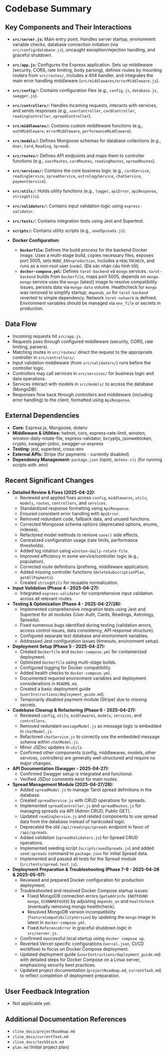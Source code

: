 # Codebase Summary

## Key Components and Their Interactions
- **`src/server.js`:** Main entry point. Handles server startup, environment variable checks, database connection initiation (via `src/config/database.js`), uncaught exception/rejection handling, and graceful shutdown.
- **`src/app.js`:** Configures the Express application. Sets up middleware (security, CORS, rate limiting, body parsing), defines routes by mounting routers from `src/routes/`, includes a 404 handler, and integrates the main error handling middleware (`src/middlewares/errorMiddleware.js`).
- **`src/config/`:** Contains configuration files (e.g., `config.js`, `database.js`, `swagger.js`).
- **`src/controllers/`:** Handles incoming requests, interacts with services, and sends responses (e.g., `userController`, `cardController`, `readingController`, `spreadController`).
- **`src/middlewares/`:** Contains custom middleware functions (e.g., `authMiddleware`, `errorMiddleware`, `performanceMiddleware`).
- **`src/models/`:** Defines Mongoose schemas for database collections (e.g., `User`, `Card`, `Reading`, `Spread`).
- **`src/routes/`:** Defines API endpoints and maps them to controller functions (e.g., `userRoutes`, `cardRoutes`, `readingRoutes`, `spreadRoutes`).
- **`src/services/`:** Contains the core business logic (e.g., `cardService`, `readingService`, `spreadService`, `astrologyService`, `chatService`, `paymentService`).
- **`src/utils/`:** Holds utility functions (e.g., `logger`, `apiError`, `apiResponse`, `stringUtils`).
- **`src/validators/`:** Contains input validation logic using `express-validator`.
- **`src/tests/`:** Contains integration tests using Jest and Supertest.
- **`scripts/`:** Contains utility scripts (e.g., `seedSpreads.js`).

- **Docker Configuration:**
    - **`Dockerfile`:** Defines the build process for the backend Docker image. Uses a multi-stage build, copies necessary files, exposes port 5005, sets `NODE_ENV=production`, includes a `HEALTHCHECK`, and runs as a non-root user (`node`). (Đã xác nhận cấu hình tốt).
    - **`docker-compose.yml`:** Defines `tarot-backend` và `mongo` services. `tarot-backend` builds from `Dockerfile`, maps port 5005, depends on `mongo`. `mongo` service uses the `mongo` (latest) image to resolve compatibility issues, persists data via `mongo-data` volume. Healthcheck for `mongo` was removed to simplify startup; `depends_on` for `tarot-backend` reverted to simple dependency. Network `tarot-network` is defined. Environment variables should be managed via `env_file` or secrets in production.

## Data Flow
- Incoming requests hit `src/app.js`.
- Requests pass through configured middleware (security, CORS, rate limiting, parsers).
- Matching routes in `src/routes/` direct the request to the appropriate controller in `src/controllers/`.
- Input validation middleware (from `src/validators/`) runs before the controller logic.
- Controllers may call services in `src/services/` for business logic and data operations.
- Services interact with models in `src/models/` to access the database (MongoDB).
- Responses flow back through controllers and middleware (including error handling) to the client, formatted using `ApiResponse`.

## External Dependencies
- **Core:** Express.js, Mongoose, dotenv
- **Middleware & Utilities:** helmet, cors, express-rate-limit, winston, winston-daily-rotate-file, express-validator, bcryptjs, jsonwebtoken, crypto, swagger-jsdoc, swagger-ui-express
- **Testing:** jest, supertest, cross-env
- **External APIs:** Stripe (for payments - currently disabled)
- **Dependency Management:** `package.json` (npm), `dotenv-cli` (for running scripts with .env)

## Recent Significant Changes
- **Detailed Review & Fixes (2025-04-22):**
    - Reviewed and applied fixes across `config`, `middlewares`, `utils`, `models`, `routes`, `controllers`, and `services`.
    - Standardized response formatting using `ApiResponse`.
    - Ensured consistent error handling with `ApiError`.
    - Removed redundant code, fallback data, and unused functions.
    - Corrected Mongoose schema options (deprecated options, enums, indexes).
    - Refactored model methods to remove `save()` side effects.
    - Centralized configuration usage (rate limits, performance thresholds).
    - Added log rotation using `winston-daily-rotate-file`.
    - Improved efficiency in some service/controller logic (e.g., population).
    - Corrected route definitions (prefixing, middleware application).
    - Added missing controller functions (`deleteSubscriptionPlan`, `getAllPayments`).
    - Created `stringUtils` for reusable normalization.
- **Input Validation (Phase 4 - 2025-04-27):**
    - Integrated `express-validator` for comprehensive input validation across all relevant routes.
- **Testing & Optimization (Phase 4 - 2025-04-27/28):**
    - Implemented comprehensive integration tests using Jest and Supertest for all modules (User Auth, Cards, Readings, Astrology, Spreads).
    - Fixed numerous bugs identified during testing (validation errors, access control issues, data consistency, API response structure).
    - Configured separate test database and environment variables.
    - Addressed Jest configuration issues (timeouts, environment setup).
- **Deployment Setup (Phase 5 - 2025-04-27):**
    - Created `Dockerfile` and `docker-compose.yml` for containerized deployment.
    - Optimized `Dockerfile` using multi-stage builds.
    - Configured logging for Docker compatibility.
    - Added health checks to `docker-compose.yml`.
    - Documented required environment variables and deployment considerations in `README.md`.
    - Created a basic deployment guide (`userInstructions/deployment_guide.md`).
    - Temporarily disabled payment module (Stripe) due to missing secrets.
- **Codebase Cleanup & Refactoring (Phase 6 - 2025-04-27):**
    - Reviewed `config`, `utils`, `middlewares`, `models`, `services`, and `controllers`.
    - Removed redundant `messageModel.js` as message logic is embedded in `chatModel.js`.
    - Refactored `chatService.js` to correctly use the embedded message schema within `chatModel.js`.
    - Minor JSDoc updates in `utils`.
    - Confirmed other components (config, middlewares, models, other services, controllers) are generally well-structured and require no major changes.
- **API Documentation (Swagger - 2025-04-27):**
    - Confirmed Swagger setup is integrated and functional.
    - Verified JSDoc comments exist for main routes.
- **Spread Management Module (2025-04-27/28):**
    - Added `spreadModel.js` to manage Tarot spread definitions in the database.
    - Created `spreadService.js` with CRUD operations for spreads.
    - Implemented `spreadController.js` and `spreadRoutes.js` for managing spreads via API (Admin CRUD, Public GET).
    - Updated `readingService.js` and related components to use spread data from the database instead of hardcoded logic.
    - Deprecated the old `/api/readings/spreads` endpoint in favor of `/api/spreads`.
    - Added validation (`spreadValidators.js`) for Spread CRUD operations.
    - Implemented seeding script (`scripts/seedSpreads.js`) and added `seed:spreads` command to `package.json` for initial Spread data.
    - Implemented and passed all tests for the Spread module (`src/tests/spread.test.js`).
- **Deployment Preparation & Troubleshooting (Phase 7-9 - 2025-04-28 & 2025-05-07):**
    - Reviewed and prepared Docker configuration for production deployment.
    - Troubleshooted and resolved Docker Compose startup issues:
        - Fixed MongoDB connection errors (`getaddrinfo ENOTFOUND mongo`, `ECONNREFUSED`) by adjusting `depends_on` and `healthcheck` (eventually removing mongo healthcheck).
        - Resolved MongoDB version incompatibility (`featureCompatibilityVersion`) by updating the `mongo` image to latest in `docker-compose.yml`.
        - Fixed `ReferenceError` in graceful shutdown logic in `src/server.js`.
    - Confirmed successful local startup using `docker compose up`.
    - Reverted Vercel-specific configurations (`vercel.json`, CI/CD workflow) to focus on Docker Compose deployment.
    - Updated deployment guide (`userInstructions/deployment_guide.md`) with detailed steps for Docker Compose on a Linux server, emphasizing security best practices.
    - Updated project documentation (`projectRoadmap.md`, `currentTask.md`) to reflect completion of deployment preparation.

## User Feedback Integration
- Not applicable yet.

## Additional Documentation References
- `cline_docs/projectRoadmap.md`
- `cline_docs/currentTask.md`
- `cline_docs/techStack.md`
- `plan.md` (Initial project plan)
